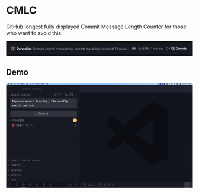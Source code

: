 # CMLC

GitHub longest fully displayed Commit Message Length Counter for those who want to avoid this:

<img src="images/example.png"/>

## Demo

<img src="images/demo.gif"/>
